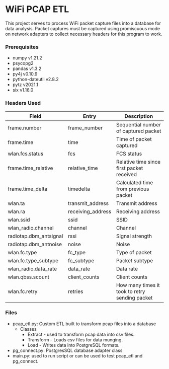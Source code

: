 # WiFi PCAP ETL
This project serves to process WiFi packet capture files into a database for data analysis. Packet captures
must be captured using promiscuous mode on network adapters to collect necessary headers for 
this program to work.

### Prerequisites
* numpy v1.21.2
* psycopg2
* pandas v1.3.2
* py4j v0.10.9
* python-dateutil v2.8.2
* pytz v2021.1
* six v1.16.0

### Headers Used
| Field | Entry | Description |
| --- | --- | --- |
| frame.number | frame_number | Sequential number of captured packet |
| frame.time | time | Time of packet captured |
| wlan.fcs.status | fcs | FCS status |
| frame.time_relative | relative_time | Relative time since first packet received |
| frame.time_delta | timedelta | Calculated time from previous packet |
| wlan.ta | transmit_address | Transmit address |
| wlan.ra | receiving_address | Receiving address |
| wlan.ssid | ssid | SSID |
| wlan_radio.channel | channel | Channel |
| radiotap.dbm_antsignal | rssi | Signal strength |
| radiotap.dbm_antnoise | noise | Noise |
| wlan.fc.type | fc_type | Type of packet
| wlan.fc.type_subtype | fc_subtype | Packet subtype |
| wlan_radio.data_rate | data_rate | Data rate |
| wlan.qbss.scount | client_counts | Client counts |
| wlan.fc.retry | retries | How many times it took to retry sending packet |

### Files
* pcap_etl.py: Custom ETL built to transform pcap files into a database
    * Classes
      * Extract - used to transform pcap data into csv files.
      * Transform - Loads csv files for data munging.
      * Load - Writes data into PostgreSQL formats.
* pg_connect.py: PostgresSQL database adapter class
* main.py: used to run script or can be used to test pcap_etl and pg_connect.